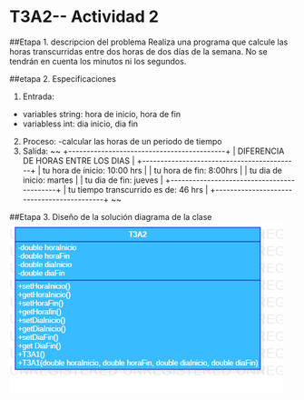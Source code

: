 # T3A2-- Actividad 2

##Etapa 1. descripcion del problema
Realiza una programa que calcule las horas transcurridas entre dos horas de dos días de la semana. No se tendrán en cuenta los minutos ni los segundos.

##etapa 2. Especificaciones
1. Entrada:
- variables string: hora de inicio, hora de fin
- variabless int: dia inicio, dia fin
2. Proceso:
-calcular las horas de un periodo de tiempo
3. Salida:
~~
+-------------------------------------------+
|    DIFERENCIA DE HORAS ENTRE LOS DIAS     |
+-------------------------------------------+
| tu hora de inicio: 10:00 hrs              |
| tu hora de fin: 8:00hrs                   |
| tu dia de inicio: martes                  |
| tu dia de fin: jueves                     | 
+-------------------------------------------+
| tu tiempo transcurrido es de: 46 hrs      |
+-------------------------------------------+
~~

##Etapa 3. Diseño de la solución
diagrama de la clase
![](https://github.com/juanMaAM/T3A2/blob/main/T3A2.png)
